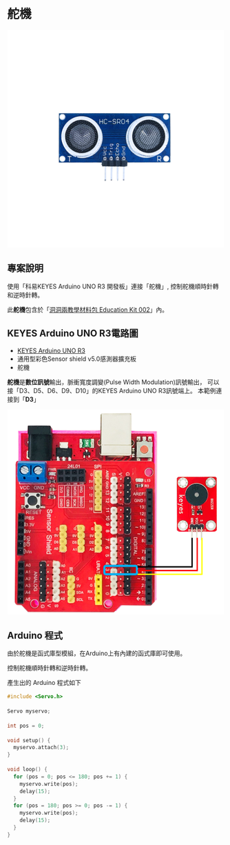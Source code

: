 # 舵機

![](../../.gitbook/assets/01.png)

## 專案說明

使用「科易KEYES Arduino UNO R3 開發板」連接「舵機」, 控制舵機順時針轉和逆時針轉。

此**舵機**包含於「[洞洞兩教學材料包 Education Kit 002](https://www.robotkingdom.com.tw/product/rk-education-kit-002/)」內。

## KEYES Arduino UNO R3電路圖

* [KEYES Arduino UNO R3](https://www.robotkingdom.com.tw/product/keyes-uno-r3/) 
* 通用型彩色Sensor shield v5.0感測器擴充板
* 舵機

**舵機**是**數位訊號**輸出，脈衝寬度調變\(Pulse Width Modulation\)訊號輸出， 可以接「D3、D5、D6、D9、D10」的KEYES Arduino UNO R3訊號端上。 本範例連接到「**D3**」

![](../../.gitbook/assets/02%20%282%29.png)

## Arduino 程式

由於舵機是函式庫型模組，在Arduino上有內建的函式庫即可使用。

控制舵機順時針轉和逆時針轉。

產生出的 Arduino 程式如下

```c
#include <Servo.h>

Servo myservo;  

int pos = 0;    

void setup() {
  myservo.attach(3); 
}

void loop() {
  for (pos = 0; pos <= 180; pos += 1) { 
    myservo.write(pos);             
    delay(15);                       
  }
  for (pos = 180; pos >= 0; pos -= 1) { 
    myservo.write(pos);              
    delay(15);                      
  }
}

```

